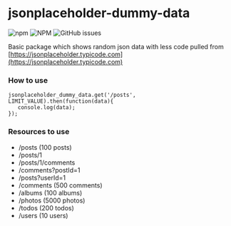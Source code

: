 # jsonplaceholder-dummy-data

![npm](https://img.shields.io/npm/v/@markdijkstra/jsonplaceholder-dummy-data)
![NPM](https://img.shields.io/npm/l/@markdijkstra/jsonplaceholder-dummy-data)
![GitHub issues](https://img.shields.io/github/issues/MarkDijkstra/jsonplaceholder-dummy-data)

Basic package which shows random json data with less code pulled from [https://jsonplaceholder.typicode.com](https://jsonplaceholder.typicode.com)

### How to use

```
jsonplaceholder_dummy_data.get('/posts', LIMIT_VALUE).then(function(data){
   console.log(data);
});
```

### Resources to use

* /posts	(100 posts)
* /posts/1
* /posts/1/comments
* /comments?postId=1
* /posts?userId=1
* /comments	(500 comments)
* /albums	(100 albums)
* /photos	(5000 photos)
* /todos    (200 todos)
* /users	(10 users)